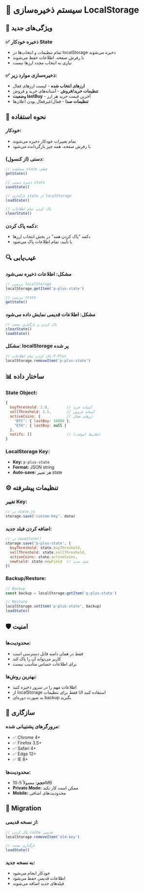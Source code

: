 # 💾 سیستم ذخیره‌سازی LocalStorage

## 🔧 ویژگی‌های جدید

### ✅ **ذخیره خودکار State**
- تمام تنظیمات و انتخاب‌ها در localStorage ذخیره می‌شوند
- با رفرش صفحه، اطلاعات حفظ می‌شوند
- نیازی به انتخاب مجدد ارزها نیست

### ✅ **ذخیره‌سازی موارد زیر:**
- **ارزهای انتخاب شده** - لیست ارزهای فعال
- **تنظیمات خرید/فروش** - آستانه‌های خرید و فروش
- **وضعیت lastBuy** - آخرین قیمت خرید هر ارز
- **تنظیمات صدا** - فعال/غیرفعال بودن اعلان‌ها

## 🚀 نحوه استفاده

### **خودکار:**
- تمام تغییرات خودکار ذخیره می‌شوند
- با رفرش صفحه، همه چیز بازگردانده می‌شود

### **دستی (از کنسول):**
```javascript
// مشاهده state فعلی
getState()

// ذخیره دستی state
saveState()

// بارگذاری state از localStorage
loadState()

// پاک کردن تمام اطلاعات
clearState()
```

### **دکمه پاک کردن:**
- دکمه "پاک کردن همه" در بخش انتخاب ارزها
- با تأیید، تمام اطلاعات پاک می‌شود

## 🔍 عیب‌یابی

### **مشکل: اطلاعات ذخیره نمی‌شود**
```javascript
// بررسی localStorage
localStorage.getItem('p-plus-state')

// بررسی state
getState()
```

### **مشکل: اطلاعات قدیمی نمایش داده می‌شود**
```javascript
// پاک کردن و بارگذاری مجدد
clearState()
loadState()
```

### **مشکل: localStorage پر شده**
```javascript
// پاک کردن تمام اطلاعات P-Plus
localStorage.removeItem('p-plus-state')
```

## 📊 ساختار داده

### **State Object:**
```javascript
{
  buyThreshold: 1.0,        // آستانه خرید
  sellThreshold: 1.5,       // آستانه فروش
  activeCoins: {            // ارزهای فعال
    "BTC": { lastBuy: 50000 },
    "ETH": { lastBuy: null }
  },
  notifs: []                // اعلان‌ها (موقت)
}
```

### **LocalStorage Key:**
- **Key:** `p-plus-state`
- **Format:** JSON string
- **Auto-save:** هر تغییر state

## ⚙️ تنظیمات پیشرفته

### **تغییر Key:**
```javascript
// در state.js
storage.save('custom-key', data)
```

### **اضافه کردن فیلد جدید:**
```javascript
// در saveState()
storage.save('p-plus-state', {
  buyThreshold: state.buyThreshold,
  sellThreshold: state.sellThreshold,
  activeCoins: state.activeCoins,
  newField: state.newField  // فیلد جدید
})
```

### **Backup/Restore:**
```javascript
// Backup
const backup = localStorage.getItem('p-plus-state')

// Restore
localStorage.setItem('p-plus-state', backup)
loadState()
```

## 🛡️ امنیت

### **محدودیت‌ها:**
- فقط در همان دامنه قابل دسترسی است
- کاربر می‌تواند آن را پاک کند
- برای اطلاعات حساس مناسب نیست

### **بهترین روش‌ها:**
- اطلاعات مهم را در سرور ذخیره کنید
- از localStorage فقط برای تنظیمات UI استفاده کنید
- به صورت دوره‌ای backup بگیرید

## 📱 سازگاری

### **مرورگرهای پشتیبانی شده:**
- ✅ Chrome 4+
- ✅ Firefox 3.5+
- ✅ Safari 4+
- ✅ Edge 12+
- ✅ IE 8+

### **محدودیت‌ها:**
- **حجم:** معمولاً 5-10MB
- **Private Mode:** ممکن است کار نکند
- **Mobile:** محدودیت‌های اضافی

## 🔄 Migration

### **از نسخه قدیمی:**
```javascript
// پاک کردن cache قدیمی
localStorage.removeItem('old-key')

// بارگذاری مجدد
loadState()
```

### **به نسخه جدید:**
- خودکار انجام می‌شود
- اطلاعات قدیمی حفظ می‌شود
- فیلدهای جدید اضافه می‌شوند
